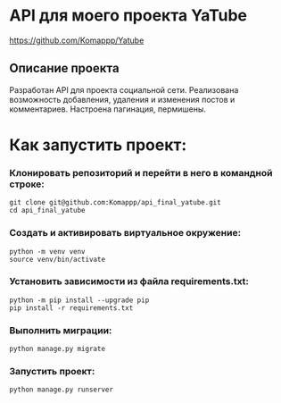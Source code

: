 API для моего проекта YaTube 
=====
https://github.com/Komappp/Yatube


Описание проекта
----------
Разработан API для проекта социальной сети. Реализована возможность добавления, 
удаления и изменения постов и комментариев. Настроена пагинация, пермишены.

# Как запустить проект:
### Клонировать репозиторий и перейти в него в командной строке:
`git clone git@github.com:Komappp/api_final_yatube.git`\
`cd api_final_yatube`

### Cоздать и активировать виртуальное окружение:
`python -m venv venv`\
`source venv/bin/activate`

### Установить зависимости из файла requirements.txt:
`python -m pip install --upgrade pip`\
`pip install -r requirements.txt`

### Выполнить миграции:
`python manage.py migrate`

### Запустить проект:
`python manage.py runserver`
